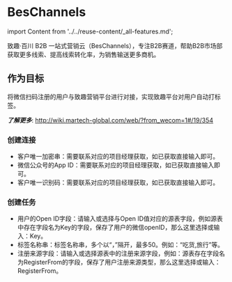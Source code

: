 # BesChannels
import Content from '../../reuse-content/_all-features.md';

<Content />

致趣·百川 B2B 一站式营销云（BesChannels），专注B2B赛道，帮助B2B市场部获取更多线索、提高线索转化率，为销售输送更多商机。

## 作为目标

将微信扫码注册的用户与致趣营销平台进行对接，实现致趣平台对用户自动打标签。

***了解更多***: http://wiki.martech-global.com/web/?from_wecom=1#/19/354

### 创建连接

- 客户唯一加密串：需要联系对应的项目经理获取，如已获取直接输入即可。
- 微信公众号的App ID：需要联系对应的项目经理获取，如已获取直接输入即可。
- 客户唯一识别码：需要联系对应的项目经理获取，如已获取直接输入即可。

### 创建任务

- 用户的Open ID字段：请输入或选择与Open ID值对应的源表字段，例如源表中存在字段名为Key的字段，保存了用户的微信openID，那么这里选择或输入：Key。
- 标签名称串：标签名称串，多个以“，”隔开，最多50。例如：“吃货,旅行”等。
- 注册来源字段：请输入或选择源表中的注册来源字段，例如：源表存在字段名为RegisterFrom的字段，保存了用户注册来源类型，那么这里选择或输入：RegisterFrom。

